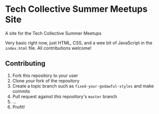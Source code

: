 # Tech Collective Summer Meetups Site
A site for the Tech Collective Summer Meetups

Very basic right now, just HTML, CSS, and a wee bit of JavaScript in the `index.html` file. All contributions welcome!

## Contributing

1. Fork this repository to your user
2. Clone *your* fork of the repository
3. Create a topic branch such as `fixed-your-godawful-styles` and make commits
4. Pull request against *this* repository's `master` branch
5. ...
6. Profit!
